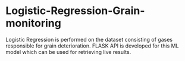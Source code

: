 # Logistic-Regression-Grain-monitoring

Logistic Regression is performed on the dataset consisting of gases responsible for grain deterioration.
FLASK API is developed for this ML model which can be used for retrieving live results.
